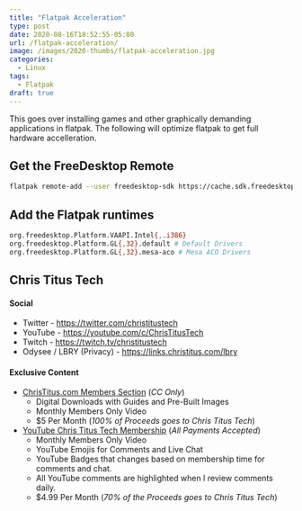 ```yaml
---
title: "Flatpak Acceleration"
type: post
date: 2020-08-16T18:52:55-05:00
url: /flatpak-acceleration/
image: /images/2020-thumbs/flatpak-acceleration.jpg
categories:
  - Linux
tags:
  - Flatpak 
draft: true
---
```

This goes over installing games and other graphically demanding applications in flatpak. The following will optimize flatpak to get full hardware accelleration.
<!--more-->

## Get the FreeDesktop Remote

```bash
flatpak remote-add --user freedesktop-sdk https://cache.sdk.freedesktop.org/freedesktop-sdk.flatpakrepo
```

## Add the Flatpak runtimes

```bash
org.freedesktop.Platform.VAAPI.Intel{,.i386}
org.freedesktop.Platform.GL{,32}.default # Default Drivers
org.freedesktop.Platform.GL{,32}.mesa-aco # Mesa ACO Drivers
```

## Chris Titus Tech

#### Social

- Twitter - <https://twitter.com/christitustech>
- YouTube - <https://youtube.com/c/ChrisTitusTech>
- Twitch - <https://twitch.tv/christitustech>
- Odysee / LBRY (Privacy) - <https://links.christitus.com/lbry>

#### Exclusive Content

- [ChrisTitus.com Members Section][1] (_CC Only_)
  - Digital Downloads with Guides and Pre-Built Images
  - Monthly Members Only Video
  - $5 Per Month (_100% of Proceeds goes to Chris Titus Tech_)
- [YouTube Chris Titus Tech Membership][2] (_All Payments Accepted_)
  - Monthly Members Only Video
  - YouTube Emojis for Comments and Live Chat
  - YouTube Badges that changes based on membership time for comments and chat.
  - All YouTube comments are highlighted when I review comments daily. 
  - $4.99 Per Month (_70% of the Proceeds goes to Chris Titus Tech_)

 [1]: https://portal.christitus.com
 [2]: https://links.christitus.com/join